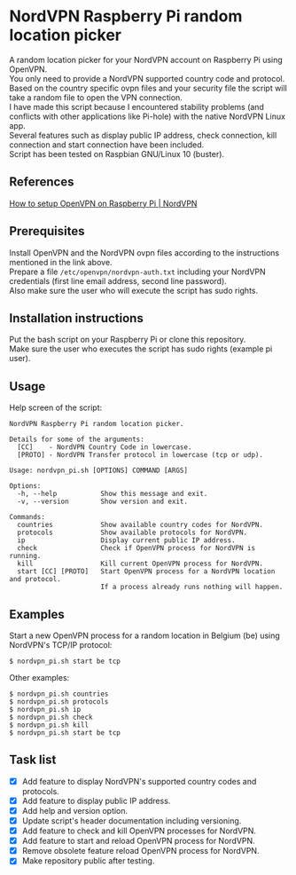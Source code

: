 # NordVPN Raspberry Pi random location picker
A random location picker for your NordVPN account on Raspberry Pi using OpenVPN.  
You only need to provide a NordVPN supported country code and protocol.  
Based on the country specific ovpn files and your security file the script will take a random file to open the VPN connection.  
I have made this script because I encountered stability problems (and conflicts with other applications like Pi-hole) with the native NordVPN Linux app.  
Several features such as display public IP address, check connection, kill connection and start connection have been included.  
Script has been tested on Raspbian GNU/Linux 10 (buster).
## References
[How to setup OpenVPN on Raspberry Pi | NordVPN](https://nordvpn.com/tutorials/raspberry-pi/openvpn/)
## Prerequisites
Install OpenVPN and the NordVPN ovpn files according to the instructions mentioned in the link above.  
Prepare a file `/etc/openvpn/nordvpn-auth.txt` including your NordVPN credentials (first line email address, second line password).  
Also make sure the user who will execute the script has sudo rights.
## Installation instructions
Put the bash script on your Raspberry Pi or clone this repository.  
Make sure the user who executes the script has sudo rights (example pi user).
## Usage
Help screen of the script:
```
NordVPN Raspberry Pi random location picker.

Details for some of the arguments:
  [CC]    - NordVPN Country Code in lowercase.
  [PROTO] - NordVPN Transfer protocol in lowercase (tcp or udp).

Usage: nordvpn_pi.sh [OPTIONS] COMMAND [ARGS]

Options:
  -h, --help           Show this message and exit.
  -v, --version        Show version and exit.

Commands:
  countries            Show available country codes for NordVPN.
  protocols            Show available protocols for NordVPN.
  ip                   Display current public IP address.
  check                Check if OpenVPN process for NordVPN is running.
  kill                 Kill current OpenVPN process for NordVPN.
  start [CC] [PROTO]   Start OpenVPN process for a NordVPN location and protocol.
                       If a process already runs nothing will happen.
```
## Examples
Start a new OpenVPN process for a random location in Belgium (be) using NordVPN's TCP/IP protocol:
```
$ nordvpn_pi.sh start be tcp
```
Other examples:
```
$ nordvpn_pi.sh countries
$ nordvpn_pi.sh protocols
$ nordvpn_pi.sh ip
$ nordvpn_pi.sh check
$ nordvpn_pi.sh kill
$ nordvpn_pi.sh start be tcp
```
## Task list
- [x] Add feature to display NordVPN's supported country codes and protocols.
- [x] Add feature to display public IP address.
- [x] Add help and version option.
- [x] Update script's header documentation including versioning.
- [x] Add feature to check and kill OpenVPN processes for NordVPN.
- [x] Add feature to start and reload OpenVPN process for NordVPN.
- [x] Remove obsolete feature reload OpenVPN process for NordVPN.
- [x] Make repository public after testing.

